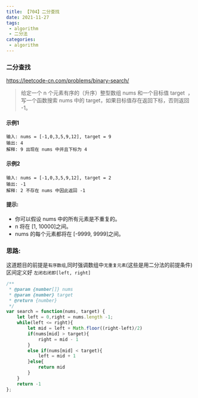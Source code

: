 ```yaml
---
title: 【704】二分查找
date: 2021-11-27
tags:
 - algorithm
 - 二分法
categories: 
 - algorithm
---
```


### 二分查找
https://leetcode-cn.com/problems/binary-search/
> 给定一个 n 个元素有序的（升序）整型数组 nums 和一个目标值 target  ，写一个函数搜索 nums 中的 target，如果目标值存在返回下标，否则返回 -1。

#### 示例1
```
输入: nums = [-1,0,3,5,9,12], target = 9
输出: 4
解释: 9 出现在 nums 中并且下标为 4
```

#### 示例2
```
输入: nums = [-1,0,3,5,9,12], target = 2
输出: -1
解释: 2 不存在 nums 中因此返回 -1
```
#### 提示:
- 你可以假设 nums 中的所有元素是不重复的。
- n 将在 [1, 10000]之间。
- nums 的每个元素都将在 [-9999, 9999]之间。

### 思路: 
这道题目的前提是`有序数组`,同时强调数组中`无重复元素`(这些是用二分法的前提条件)
区间定义好 `左闭右闭即[left, right]`

``` js
/**
 * @param {number[]} nums
 * @param {number} target
 * @return {number}
 */
var search = function(nums, target) {
    let left = 0,right = nums.length -1;
    while(left <= right){
        let mid = left + Math.floor((right-left)/2)
        if(nums[mid] > target){
            right = mid - 1
        }
        else if(nums[mid] < target){
            left = mid + 1
        }else{
            return mid
        }
    }
    return -1
};
```
